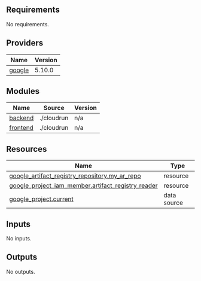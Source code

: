 <!-- BEGIN_TF_DOCS -->
## Requirements

No requirements.

## Providers

| Name | Version |
|------|---------|
| <a name="provider_google"></a> [google](#provider\_google) | 5.10.0 |

## Modules

| Name | Source | Version |
|------|--------|---------|
| <a name="module_backend"></a> [backend](#module\_backend) | ./cloudrun | n/a |
| <a name="module_frontend"></a> [frontend](#module\_frontend) | ./cloudrun | n/a |

## Resources

| Name | Type |
|------|------|
| [google_artifact_registry_repository.my_ar_repo](https://registry.terraform.io/providers/hashicorp/google/latest/docs/resources/artifact_registry_repository) | resource |
| [google_project_iam_member.artifact_registry_reader](https://registry.terraform.io/providers/hashicorp/google/latest/docs/resources/project_iam_member) | resource |
| [google_project.current](https://registry.terraform.io/providers/hashicorp/google/latest/docs/data-sources/project) | data source |

## Inputs

No inputs.

## Outputs

No outputs.
<!-- END_TF_DOCS -->
